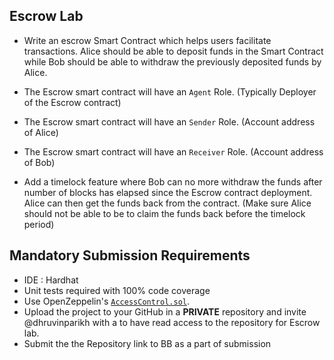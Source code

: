 ## Escrow Lab

* Write an escrow Smart Contract which helps users facilitate transactions. Alice should be able to deposit funds in the Smart Contract while Bob should be able to withdraw the previously deposited funds by Alice.

* The Escrow smart contract will have an `Agent` Role. (Typically Deployer of the Escrow contract)
* The Escrow smart contract will have an `Sender` Role. (Account address of Alice)
* The Escrow smart contract will have an `Receiver` Role. (Account address of Bob)

* Add a timelock feature where Bob can no more withdraw the funds after number of blocks has elapsed since the Escrow contract deployment. Alice can then get the funds back from the contract. (Make sure Alice should not be able to be to claim the funds back before the timelock period)

## Mandatory Submission Requirements
* IDE : Hardhat
* Unit tests required with 100% code coverage
* Use OpenZeppelin's [`AccessControl.sol`](https://github.com/OpenZeppelin/openzeppelin-contracts/blob/4961a51cc736c7d4aa9bd2e11e4cbbaff73efee9/contracts/access/AccessControl.sol).
* Upload the project to your GitHub in a **PRIVATE** repository and invite @dhruvinparikh with a to have read access to the repository for Escrow lab.
* Submit the the Repository link to BB as a part of submission